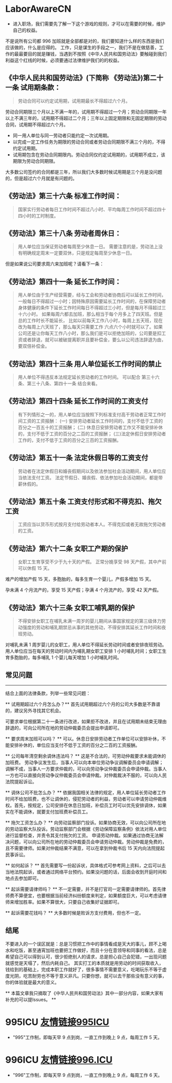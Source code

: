 

# LaborAwareCN

- 进入职场，我们需要先了解一下这个游戏的规则，才可以在需要的时候，维护自己的权益。

不是说所有公司都 996 加班就是全部都是对的，我们要知道什么样的东西是我们应该做的，什么是应得的。
工作，只是谋生的手段之一，我们不是在做慈善，工作的最最要目的就是赚钱，当遇到不按照《中华人民共和国劳动法》要触碰到我们利益这个红线的时候，必须要通过法律维护我们的的权益。


## 《中华人民共和国劳动法》(下简称 《劳动法》)第二十一条 试用期条款：
>劳动合同可以约定试用期，试用期最长不得超过六个月。

劳动合同期限三个月以上不满一年的，试用期不得超过一个月；劳动合同期限一年以上不满三年的，试用期不得超过二个月；三年以上固定期限和无固定期限的劳动合同，试用期不得超过六个月。

+ 同一用人单位与同一劳动者只能约定一次试用期。
+ 以完成一定工作任务为期限的劳动合同或者劳动合同期限不满三个月的，不得约定试用期。
+ 试用期包含在劳动合同期限内。劳动合同仅约定试用期的，试用期不成立，该期限为劳动合同期限。

大多数公司签约的合同都是三年，所以我们大多数时候试用期是三个月是没问题的，但是超过六个月就是有问题的。

## 《劳动法》第三十六条 标准工作时间：
>国家实行劳动者每日工作时间不超过八小时、平均每周工作时间不超过四十四小时的工时制度。

## 《劳动法》第三十八条 劳动者周休日：
>用人单位应当保证劳动者每周至少休息一日。
需要注意的是，劳动法上没有明确规定周末一定要双休，只是规定每周至少休息一日。

但是如果说公司要求周六来加班呢？请看下一条：

## 《劳动法》第四十一条 延长工作时间：
>用人单位由于生产经营需要，经与工会和劳动者协商后可以延长工作时间，一般每日不得超过一小时；因特殊原因需要延长工作时间的，在保障劳动者身体健康的条件下延长工作时间每日不得超过三小时，但是每月不得超过三十六小时。
如果每周六都去加班，那么相当于每个月多上了四天班。但是总的工作时长不能延长， 比如以前每天工作八小时，每周上五天班，现在改为每周上六天班了，那么每天只需要工作 六点六个小时就可以了。如果公司还是让你每天工作八小时，那么我们是可以拒绝加班的，公司要是扣工资或者辞退，就可以被破提离职并且要补偿金，要么以公司违法辞退为由，要双倍补偿金。

## 《劳动法》第四十三条 用人单位延长工作时间的禁止
>用人单位不得违反本法规定延长劳动者的工作时间。
可以配合 第三十六条、第三十八条、第四十一条 结合来看。

## 《劳动法》第四十四条 延长工作时间的工资支付
>有下列情形之一的，用人单位应当按照下列标准支付高干劳动者正常工作时间工资的工资报酬：
>(一) 安排劳动者延长工作时间的，支付不低于工资的百分之一百五十的工资报酬；
>(二) 休息日安排劳动者工作又不能安排补休的，支付不低于工资的百分之二百的工资报酬；
>(三)法定休假日安排劳动者工作的，支付不低于工资的百分之三百的工资报酬。

## 《劳动法》第五十一条 法定休假日等的工资支付
>劳动者在法定休假日和婚丧假期间以及依法参加社会活动期间，用人单位应当依法支付工资。
法定节假日、婚丧假、依法参加社会活动期间，都是带薪休假的。

## 《劳动法》第五十条 工资支付形式和不得克扣、拖欠工资
>工资应当以货币形式按月支付给劳动者本人。不得克扣或者无故拖欠劳动者的工资。

## 《劳动法》第六十二条 女职工产期的保护
>女职工生育享受不少于九十天的产假。
正常分娩享受 98 天产假，其中产前可以休假 15 天。

难产的增加产假 15 天，多胞胎的，每多生育一个婴儿，产假多增加 15 天。

孕未满 4 个月流产的，享受 15 天产假；孕满 4 个月流产的，享受 42 天产假。

## 《劳动法》第六十三条 女职工哺乳期的保护
>不得安排女职工在哺乳未满一周岁的婴儿期间从事国家规定的第三级体力劳动强度的劳动和哺乳期禁忌从事的其他劳动，不得安排其延长工作时间和夜班劳动。

对哺乳未满 1 周岁婴儿的女职工，用人单位不得延长劳动时间或者安排夜班劳动。用人单位应当在每天的劳动时间内为哺乳期女职工安排 1 小时哺乳时间；女职工生育多胞胎的，每多哺乳 1 个婴儿每天增加 1 小时哺乳时间。

## 常见问题
---
结合上面的法律条款，列举一些常见问题：

** 试用期超过六个月怎么办？**
首先试用期超过六个月的公司大多数是不靠谱的，建议另外寻找其它机会。

可要求单位根据第二十一条进行改进，如果拒不改进，并且在试用期未结束无理由辞退的，可向公司所在地的劳动仲裁委员会提出申请即可。

** 要求周末加班可以吗？ **
可以。休息日安排劳动者工作单位可以安排补休，不能安排补休的，单位应当支付不低于工资的百分之二百的工资报酬。

** 公司每年清空剩余调休违法吗？ **
这是不合法的，可劳动仲裁要求未能调休的加班费。
劳动争议发生后，当事人可以向本单位劳动争议调解委员会申请调解；调解不成，当事人一方要求仲裁的，可以向劳动争议仲裁委员会申请仲裁。当事人一方也可以直接向劳动争议仲裁委员会申请仲裁。对仲裁裁决不服的，可以向人民法院提起诉讼。

** 调休公司不批怎么办？ **
依据我国相关法律的规定，用人单位延长劳动者工作时间不给加班费，也不让调休的，侵犯劳动者的利益，劳动者可以申请劳动仲裁维权。首先，按规定，公司安排在休息日加班，补偿员工时可以优先安排调休，如果实在不能调休，就要支付加班费补偿员工。

** 拖欠工资怎么办？ **
向劳动监察部门投诉。如果协商无效，可以向公司所在地的劳动监察大队投诉。劳动监察部门会根据《劳动保障监察条例》依法对用人单位进行监督检查，并责令其支付拖欠的工资。
申请劳动仲裁。如果通过协商无法解决问题，可以向公司所在地的劳动仲裁委员会申请劳动仲裁。劳动仲裁是免费的，且不需要律师。如果对仲裁结果不满意，可以在拿到仲裁书后 15 天内向法院提起民事诉讼。

** 如何起诉？ **
首先需要写一份起诉状，具体格式可参考网上资料，之后可以去当地法院起诉，或者通过网络平台预约。如果没问题的话，后面会收到开庭时间和地点去参加即可。

** 起诉需要请律师吗？ **
不一定需要，并不是打官司一定需要请律师的。首先律师费不算便宜，也要根据当前经济纠纷额度来判定，如果额度巨大，可以考虑请律师来增加胜率。如果不算很大，只要自己收集好证据即可。

** 起诉需要花钱吗？ **
大多数时候是败诉方支付费用，但也不一定。

## 结尾
不要进入的一个误区就是：总是习惯把工作中的事情看成是天大的事儿，顾不上喝水和吃饭，甚至通宵加班也要把工作做好，而且十分在意领导和同事的看法，总是希望自己可以得到认可，很少拒绝别人的请求，总是担心自己会犯错，一出现问题就感觉是天塌了，然后内耗自己。
其实打工的本质就是用劳动的时间获取收入，钱给到的基础上，完成本职工作就好了，很多事情不需要意义，吃喝玩乐不等于虚度光阴，吃苦耐劳也不等于意义非凡。只要你想，就可以去干那些没有意义的事，你的体验就是最大的意义。

** 本篇文章我只摘取了《中华人民共和国劳动法》其中一部分内容，如果大家有补充的可以提Issues。 **


# 995ICU [友情链接995ICU](https://995icu.github.io)

- "995"工作制，即每天早 9 点到岗，一直工作到晚上 9 点，每周工作 5 天。

# 996ICU [友情链接996.ICU](https://996.icu/#/zh_CN)

- "996"工作制，即每天早 9 点到岗，一直工作到晚上 9 点，每周工作 6 天。
